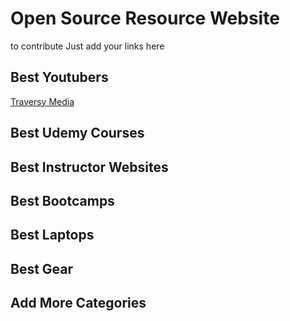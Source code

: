 # Open Source Resource Website
to contribute Just add your links here

## Best Youtubers
   [Traversy Media](https://www.youtube.com/channel/UC29ju8bIPH5as8OGnQzwJyA)
## Best Udemy Courses

## Best Instructor Websites

## Best Bootcamps

## Best Laptops

## Best Gear

## Add More Categories
